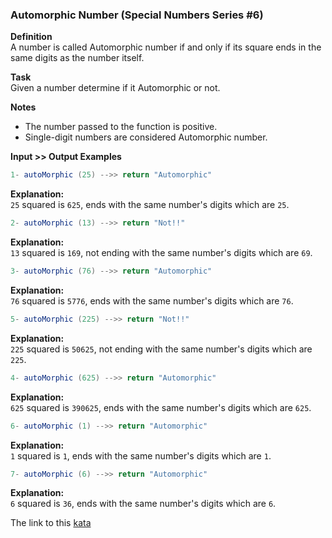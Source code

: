 ### Automorphic Number (Special Numbers Series #6)  

**Definition**  
A number is called Automorphic number if and only if its square ends in the same digits as the number itself.  

**Task**  
Given a number determine if it Automorphic or not.  

**Notes**  
* The number passed to the function is positive.  
* Single-digit numbers are considered Automorphic number.  

**Input >> Output Examples**  
```java
1- autoMorphic (25) -->> return "Automorphic"  
```
**Explanation:**  
`25` squared is `625`, ends with the same number's digits which are `25`.  
```java
2- autoMorphic (13) -->> return "Not!!"  
```
**Explanation:**  
`13` squared is `169`, not ending with the same number's digits which are `69`.  
```java
3- autoMorphic (76) -->> return "Automorphic"  
```
**Explanation:**  
`76` squared is `5776`, ends with the same number's digits which are `76`.  
```java
5- autoMorphic (225) -->> return "Not!!"  
```
**Explanation:**  
`225` squared is `50625`, not ending with the same number's digits which are `225`. 
```java
4- autoMorphic (625) -->> return "Automorphic"  
```
**Explanation:**  
`625` squared is `390625`, ends with the same number's digits which are `625`.  
```java
6- autoMorphic (1) -->> return "Automorphic"  
```
**Explanation:**  
`1` squared is `1`, ends with the same number's digits which are `1`.  
```java
7- autoMorphic (6) -->> return "Automorphic"  
```
**Explanation:**  
`6` squared is `36`, ends with the same number's digits which are `6`.  

The link to this [kata](https://www.codewars.com/kata/automorphic-number-special-numbers-series-number-6/java)
